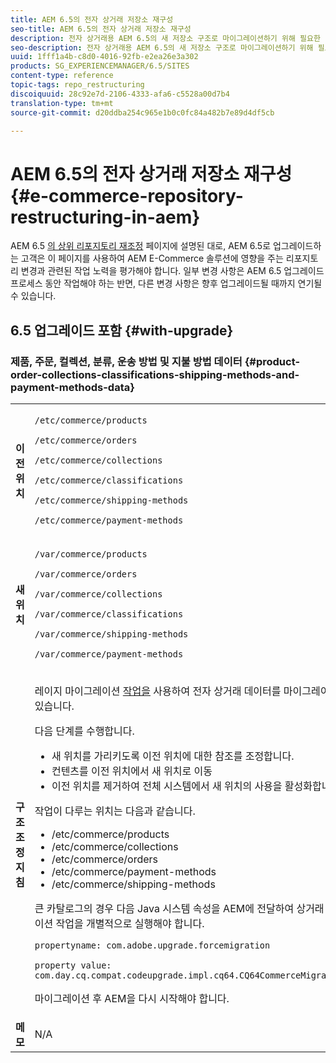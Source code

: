 ```yaml
---
title: AEM 6.5의 전자 상거래 저장소 재구성
seo-title: AEM 6.5의 전자 상거래 저장소 재구성
description: 전자 상거래용 AEM 6.5의 새 저장소 구조로 마이그레이션하기 위해 필요한 변경 방법을 알아봅니다.
seo-description: 전자 상거래용 AEM 6.5의 새 저장소 구조로 마이그레이션하기 위해 필요한 변경 방법을 알아봅니다.
uuid: 1fff1a4b-c8d0-4016-92fb-e2ea26e3a302
products: SG_EXPERIENCEMANAGER/6.5/SITES
content-type: reference
topic-tags: repo_restructuring
discoiquuid: 28c92e7d-2106-4333-afa6-c5528a00d7b4
translation-type: tm+mt
source-git-commit: d20ddba254c965e1b0c0fc84a482b7e89d4df5cb

---
```



# AEM 6.5의 전자 상거래 저장소 재구성{#e-commerce-repository-restructuring-in-aem}

AEM 6.5 [의 상위 리포지토리 재조정](/help/sites-deploying/repository-restructuring.md) 페이지에 설명된 대로, AEM 6.5로 업그레이드하는 고객은 이 페이지를 사용하여 AEM E-Commerce 솔루션에 영향을 주는 리포지토리 변경과 관련된 작업 노력을 평가해야 합니다. 일부 변경 사항은 AEM 6.5 업그레이드 프로세스 동안 작업해야 하는 반면, 다른 변경 사항은 향후 업그레이드될 때까지 연기될 수 있습니다.

## 6.5 업그레이드 포함 {#with-upgrade}

### 제품, 주문, 컬렉션, 분류, 운송 방법 및 지불 방법 데이터 {#product-order-collections-classifications-shipping-methods-and-payment-methods-data}

<table>
 <tbody>
  <tr>
   <td><strong>이전 위치</strong></td>
   <td><p><code>/etc/commerce/products</code></p> <p><code>/etc/commerce/orders</code></p> <p><code>/etc/commerce/collections</code></p> <p><code>/etc/commerce/classifications</code></p> <p><code>/etc/commerce/shipping-methods</code></p> <p><code>/etc/commerce/payment-methods</code></p> </td>
  </tr>
  <tr>
   <td><strong>새 위치</strong></td>
   <td><p><code>/var/commerce/products</code></p> <p><code>/var/commerce/orders</code></p> <p><code>/var/commerce/collections</code></p> <p><code>/var/commerce/classifications</code></p> <p><code>/var/commerce/shipping-methods</code></p> <p><code>/var/commerce/payment-methods</code></p> </td>
  </tr>
  <tr>
   <td><strong>구조 조정 지침</strong></td>
   <td><p>레이지 마이그레이션 <a href="/help/sites-deploying/lazy-content-migration.md" target="_blank">작업을</a> 사용하여 전자 상거래 데이터를 마이그레이션할 수 있습니다.</p> <p>다음 단계를 수행합니다.</p>
    <ul>
     <li>새 위치를 가리키도록 이전 위치에 대한 참조를 조정합니다.</li>
     <li>컨텐츠를 이전 위치에서 새 위치로 이동</li>
     <li>이전 위치를 제거하여 전체 시스템에서 새 위치의 사용을 활성화합니다.</li>
    </ul> <p>작업이 다루는 위치는 다음과 같습니다.</p>
    <ul>
     <li>/etc/commerce/products</li>
     <li>/etc/commerce/collections<br /> </li>
     <li>/etc/commerce/orders<br /> </li>
     <li>/etc/commerce/payment-methods<br /> </li>
     <li>/etc/commerce/shipping-methods<br /> </li>
    </ul> <p>큰 카탈로그의 경우 다음 Java 시스템 속성을 AEM에 전달하여 상거래 마이그레이션 작업을 개별적으로 실행해야 합니다.</p> <p><code>propertyname: com.adobe.upgrade.forcemigration</code></p> <p><code>property value: com.day.cq.compat.codeupgrade.impl.cq64.CQ64CommerceMigrationTask</code></p> <p>마이그레이션 후 AEM을 다시 시작해야 합니다.</p> </td>
  </tr>
  <tr>
   <td><strong>메모</strong></td>
   <td>N/A<br /> </td>
  </tr>
 </tbody>
</table>

